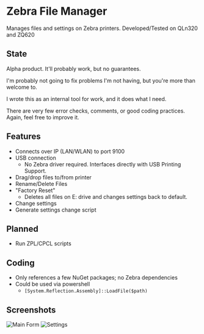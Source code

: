 # Zebra File Manager
Manages files and settings on Zebra printers. Developed/Tested on QLn320 and ZQ620

## State ##
Alpha product. It'll probably work, but no guarantees.

I'm probably not going to fix problems I'm not having, but you're more than welcome to.

I wrote this as an internal tool for work, and it does what I need.

There are very few error checks, comments, or good coding practices. Again, feel free to improve it.

## Features ##
- Connects over IP (LAN/WLAN) to port 9100
- USB connection
  - No Zebra driver required. Interfaces directly with USB Printing Support.
- Drag/drop files to/from printer
- Rename/Delete Files
- "Factory Reset"
  - Deletes all files on E: drive and changes settings back to default.
- Change settings
- Generate settings change script
  
## Planned ##
- Run ZPL/CPCL scripts
  
## Coding ##
- Only references a few NuGet packages; no Zebra dependencies
- Could be used via powershell
  - `[System.Reflection.Assembly]::LoadFile($path)`

## Screenshots ##
![Main Form](/../screenshots/MainForm.png?raw=true "Main Form")
![Settings](/../screenshots/Settings.png?raw=true "Settings")
